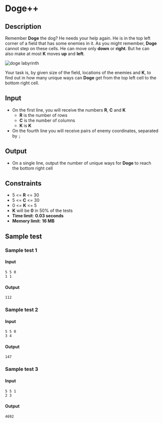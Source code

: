 # Doge++

## Description
Remember **Doge** the dog? He needs your help again. He is in the top left corner of a field that has some enemies in it.
As you might remember, **Doge** cannot step on these cells. He can move only **down** or **right**. But he can also make at most **K** moves **up** and **left**.

![doge labyrinth](https://raw.githubusercontent.com/TelerikAcademy/Data-Structures-and-Algorithms/master/Topics/08.%20Dynamic-Programming/imgs/labirynth.png)

Your task is, by given size of the field, locations of the enemies and **K**, to find out in how many unique ways can **Doge** get from the top left cell to the bottom right cell.

## Input
- On the first line, you will receive the numbers **R**, **C** and **K**
  - **R** is the number of rows
  - **C** is the number of columns
  - **K** is **K**
- On the fourth line you will receive pairs of enemy coordinates, separated by `;`

## Output
- On a single line, output the number of unique ways for **Doge** to reach the bottom right cell

## Constraints
- 5 <= **R** <= 30
- 5 <= **C** <= 30
- 0 <= **K** <= 5
- **K** will be **0** in 50% of the tests
- **Time limit**: **0.03 seconds**
- **Memory limit**: **16 MB**

## Sample test

### Sample test 1

#### Input
```
5 5 0
1 1
```

#### Output
```
112
```

### Sample test 2

#### Input
```
5 5 0
3 4
```

#### Output
```
147
```

### Sample test 3

#### Input
```
5 5 1
2 3
```

#### Output
```
4692
```
